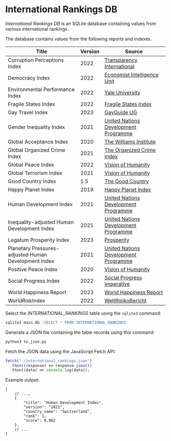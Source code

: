 # International Rankings DB

_International Rankings DB_ is an SQLite database containing values from various international rankings.

The database contains values from the following reports and indexes.

| Title                                                | Version | Source                                                                                                                                    |
| ---------------------------------------------------- | ------- | ----------------------------------------------------------------------------------------------------------------------------------------- |
| Corruption Perceptions Index                         | 2022    | [Transparency International](https://www.transparency.org/en/cpi/2022)                                                                    |
| Democracy Index                                      | 2022    | [Economist Intelligence Unit](https://www.eiu.com/n/campaigns/democracy-index-2022/)                                                      |
| Environmental Performance Index                      | 2022    | [Yale University](https://epi.yale.edu/)                                                                                                  |
| Fragile States Index                                 | 2022    | [Fragile States Index](https://fragilestatesindex.org/)                                                                                   |
| Gay Travel Index                                     | 2023    | [GayGuide UG](https://spartacus.gayguide.travel/blog/spartacus-gay-travel-index/)                                                         |
| Gender Inequality Index                              | 2021    | [United Nations Development Programme](https://hdr.undp.org/data-center/thematic-composite-indices/gender-inequality-index#/indicies/GII) |
| Global Acceptance Index                              | 2020    | [The Williams Institute](https://williamsinstitute.law.ucla.edu/projects/gai/)                                                            |
| Global Organized Crime Index                         | 2021    | [The Organized Crime Index](https://ocindex.net/)                                                                                         |
| Global Peace Index                                   | 2022    | [Vision of Humanity](https://www.visionofhumanity.org/maps/#/)                                                                            |
| Global Terrorism Index                               | 2021    | [Vision of Humanity](https://www.visionofhumanity.org/maps/global-terrorism-index/#/)                                                     |
| Good Country Index                                   | 1.5     | [The Good Country](https://index.goodcountry.org/)                                                                                        |
| Happy Planet Index                                   | 2019    | [Happy Planet Index](https://happyplanetindex.org/hpi/)                                                                                   |
| Human Development Index                              | 2021    | [United Nations Development Programme](https://hdr.undp.org/data-center/human-development-index#/indicies/HDI)                            |
| Inequality-adjusted Human Development Index          | 2021    | [United Nations Development Programme](https://hdr.undp.org/inequality-adjusted-human-development-index#/indicies/IHDI)                   |
| Legatum Prosperity Index                             | 2023    | [Prosperity](https://www.prosperity.com/)                                                                                                 |
| Planetary Pressures-adjusted Human Development Index | 2021    | [United Nations Development Programme](https://hdr.undp.org/planetary-pressures-adjusted-human-development-index#/indicies/PHDI)          |
| Positive Peace Index                                 | 2020    | [Vision of Humanity](https://www.visionofhumanity.org/maps/positive-peace-index/#/)                                                       |
| Social Progress Index                                | 2022    | [Social Progress Imperative](https://www.socialprogress.org/)                                                                             |
| World Happiness Report                               | 2023    | [World Happiness Report](https://worldhappiness.report/)                                                                                  |
| WorldRiskIndex                                       | 2022    | [WeltRisikoBericht](https://weltrisikobericht.de/weltrisikobericht-2022-e/)                                                               |

Select the _INTERNATIONAL_RANKINGS_ table using the `sqlite3` command:

```bash
sqlite3 main.db 'SELECT * FROM INTERNATIONAL_RANKINGS'
```

Generate a JSON file containing the table records using this command:

```bash
python3 to_json.py
```

Fetch the JSON data using the JavaScript Fetch API:

```javascript
fetch("./international_rankings.json")
  .then((response) => response.json())
  .then((data) => console.log(data));
```

Example output:

```jsonc
[
    // ...,
    {
        "title": "Human Development Index",
        "version": "2021",
        "country_name": "Switzerland",
        "rank": 1,
        "score": 0.962
    },
    // ...
]
```
